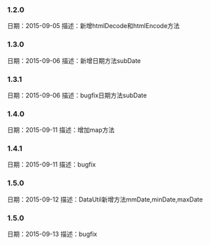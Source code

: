 ### 1.2.0
日期：2015-09-05
描述：新增htmlDecode和htmlEncode方法


### 1.3.0
日期：2015-09-06
描述：新增日期方法subDate


### 1.3.1
日期：2015-09-06
描述：bugfix日期方法subDate


### 1.4.0
日期：2015-09-11
描述：增加map方法


### 1.4.1
日期：2015-09-11
描述：bugfix



### 1.5.0
日期：2015-09-12
描述：DataUtil新增方法mmDate,minDate,maxDate


### 1.5.0
日期：2015-09-13
描述：bugfix